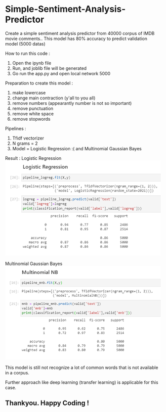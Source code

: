 # Simple-Sentiment-Analysis-Predictor

Create a simple sentiment analysis predictor from 40000 corpus of IMDB movie comments..
This model has 80% accuracy to predict validation model (5000 datas)

How to run this code :
1. Open the ipynb file
2. Run, and joblib file will be generated
3. Go run the app.py and open local network 5000

Preparation to create this model :
1. make lowercase
2. change main contraction (y'all to you all)
3. remove numbers (appearantly number is not so important)
4. remove punctuation
5. remove white space
6. remove stopwords

Pipelines :
1. Tfidf vectorizer
2. N grams = 2
3. Model = Logistic Regression :( and Multinomial Gaussian Bayes

Result : 
Logistic Regression
<img src = 'logreg.PNG'>

Multinomial Gaussian Bayes
<img src = 'mnb.PNG'>

This model is still not recognize a lot of common words that is not available in a corpus.

Further approach like deep learning (transfer learning) is applicable for this case.

## Thankyou. Happy Coding !
